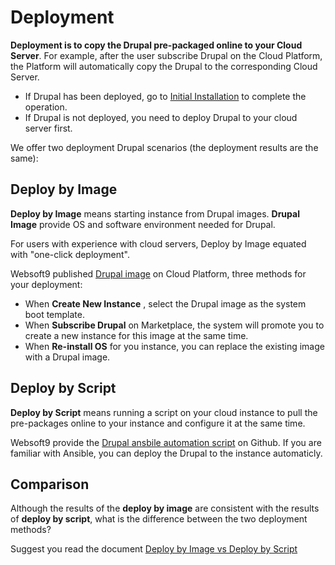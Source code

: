 # Deployment

**Deployment is to copy the Drupal pre-packaged online to your Cloud Server**. For example, after the user subscribe Drupal on the Cloud Platform, the Platform will automatically copy the Drupal to the corresponding Cloud Server.

- If Drupal has been deployed, go to [Initial Installation](/zh/stack-installation.md) to complete the operation.
- If Drupal is not deployed, you need to deploy Drupal to your cloud server first.

We offer two deployment Drupal scenarios (the deployment results are the same):

## Deploy by Image

**Deploy by Image** means starting instance from Drupal images. **Drupal Image** provide OS and software environment needed for Drupal.

For users with experience with cloud servers, Deploy by Image equated with "one-click deployment". 

Websoft9 published [Drupal image](https://apps.websoft9.com/drupal) on Cloud Platform, three methods for your deployment:

* When **Create New Instance** , select the Drupal image as the system boot template.
* When **Subscribe Drupal** on Marketplace, the system will promote you to create a new instance for this image at the same time.
* When **Re-install OS** for you instance, you can replace the existing image with a Drupal image.

## Deploy by Script

**Deploy by Script** means running a script on your cloud instance to pull the pre-packages online to your instance and configure it at the same time.

Websoft9 provide the [Drupal ansbile automation script](https://github.com/Websoft9/ansible-drupal) on Github. If you are familiar with Ansible, you can deploy the Drupal to the instance automaticly.

## Comparison

Although the results of the **deploy by image** are consistent with the results of **deploy by script**, what is the difference between the two deployment methods?

Suggest you read the document [Deploy by Image vs Deploy by Script](https://support.websoft9.com/docs/faq/bz-product.html#deployment-comparison)